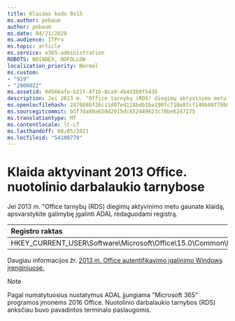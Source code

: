 ```yaml
---
title: Klaidos kodo 0x15
ms.author: pebaum
author: pebaum
ms.date: 04/21/2020
ms.audience: ITPro
ms.topic: article
ms.service: o365-administration
ROBOTS: NOINDEX, NOFOLLOW
localization_priority: Normal
ms.custom:
- "919"
- "2000022"
ms.assetid: 0d566afe-b21f-4f1b-8ca9-4b4d3b0f5435
description: Jei 2013 m. "Office tarnybų (RDS) diegimų aktyvinimo metu gaunate klaidą, apsvarstykite galimybę įgalinti ADAL redaguodami registrą.
ms.openlocfilehash: 247686bf26c11d07ed118bdb1ba190fc718e87cf140b88f79b8aa0b40c827b4d
ms.sourcegitcommit: b5f7da89a650d2915dc652449623c78be6247175
ms.translationtype: MT
ms.contentlocale: lt-LT
ms.lasthandoff: 08/05/2021
ms.locfileid: "54100770"
---
```

# <a name="error-while-activation-office-2013-on-remote-desktop-services"></a>Klaida aktyvinant 2013 Office. nuotolinio darbalaukio tarnybose

Jei 2013 m. "Office tarnybų (RDS) diegimų aktyvinimo metu gaunate klaidą, apsvarstykite galimybę įgalinti ADAL redaguodami registrą.
  
|**Registro raktas**|**Tipas**|**Reikšmė**|
|:-----|:-----|:-----|
|HKEY_CURRENT_USER\Software\Microsoft\Office\15.0\Common\Identity\EnableADAL  <br/> |REG_DWORD  <br/> |1  <br/> |

Daugiau informacijos žr. [2013 m. Office autentifikavimo įgalinimo Windows įrenginiuose.](https://docs.microsoft.com/microsoft-365/admin/security-and-compliance/enable-modern-authentication)
  
> [!NOTE]
>  Pagal numatytuosius nustatymus ADAL įjungiama "Microsoft 365" programos įmonėms 2016 Office. Nuotolinio darbalaukio tarnybos (RDS) anksčiau buvo pavadintos terminalo paslaugomis.
  